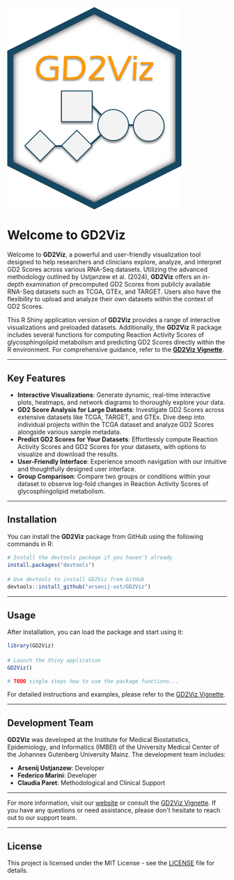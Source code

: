 <img src="https://github.com/arsenij-ust/GD2Viz/blob/main/inst/www/GD2Viz6.png" alt="GD2Viz Logo" width="400px"/>

# Welcome to GD2Viz

Welcome to **GD2Viz**, a powerful and user-friendly visualization tool designed to help researchers and clinicians explore, analyze, and interpret GD2 Scores across various RNA-Seq datasets. Utilizing the advanced methodology outlined by Ustjanzew et al. (2024), **GD2Viz** offers an in-depth examination of precomputed GD2 Scores from publicly available RNA-Seq datasets such as TCGA, GTEx, and TARGET. Users also have the flexibility to upload and analyze their own datasets within the context of GD2 Scores.

This R Shiny application version of **GD2Viz** provides a range of interactive visualizations and preloaded datasets. Additionally, the **GD2Viz** R package includes several functions for computing Reaction Activity Scores of glycosphingolipid metabolism and predicting GD2 Scores directly within the R environment. For comprehensive guidance, refer to the [**GD2Viz Vignette**](#).

---

## Key Features

- **Interactive Visualizations**: Generate dynamic, real-time interactive plots, heatmaps, and network diagrams to thoroughly explore your data.
- **GD2 Score Analysis for Large Datasets**: Investigate GD2 Scores across extensive datasets like TCGA, TARGET, and GTEx. Dive deep into individual projects within the TCGA dataset and analyze GD2 Scores alongside various sample metadata.
- **Predict GD2 Scores for Your Datasets**: Effortlessly compute Reaction Activity Scores and GD2 Scores for your datasets, with options to visualize and download the results.
- **User-Friendly Interface**: Experience smooth navigation with our intuitive and thoughtfully designed user interface.
- **Group Comparison**: Compare two groups or conditions within your dataset to observe log-fold changes in Reaction Activity Scores of glycosphingolipid metabolism.

---

## Installation

You can install the **GD2Viz** package from GitHub using the following commands in R:

```R
# Install the devtools package if you haven't already
install.packages("devtools")

# Use devtools to install GD2Viz from GitHub
devtools::install_github("arsenij-ust/GD2Viz")
```

---

## Usage

After installation, you can load the package and start using it:

```R
library(GD2Viz)

# Launch the Shiny application
GD2Viz()
```

```R
# TODO single steps how to use the package functions...
```

For detailed instructions and examples, please refer to the [GD2Viz Vignette](#).

---

## Development Team

**GD2Viz** was developed at the Institute for Medical Biostatistics, Epidemiology, and Informatics (IMBEI) of the University Medical Center of the Johannes Gutenberg University Mainz. The development team includes:

- **Arsenij Ustjanzew**: Developer
- **Federico Marini**: Developer
- **Claudia Paret**: Methodological and Clinical Support

---

For more information, visit our [website](http://www.unimedizin-mainz.de/imbei) or consult the [GD2Viz Vignette](#). If you have any questions or need assistance, please don't hesitate to reach out to our support team.

---

## License

This project is licensed under the MIT License - see the [LICENSE](LICENSE) file for details.